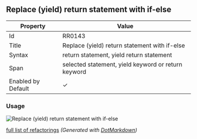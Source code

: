 ## Replace \(yield\) return statement with if\-else

| Property           | Value                                               |
| ------------------ | --------------------------------------------------- |
| Id                 | RR0143                                              |
| Title              | Replace \(yield\) return statement with if\-else    |
| Syntax             | return statement, yield return statement            |
| Span               | selected statement, yield keyword or return keyword |
| Enabled by Default | &#x2713;                                            |

### Usage

![Replace (yield) return statement with if-else](../../images/refactorings/ReplaceReturnStatementWithIfElse.png)

[full list of refactorings](Refactorings.md)
*\(Generated with [DotMarkdown](http://github.com/JosefPihrt/DotMarkdown)\)*